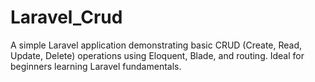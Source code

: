 # Laravel_Crud
A simple Laravel application demonstrating basic CRUD (Create, Read, Update, Delete) operations using Eloquent, Blade, and routing. Ideal for beginners learning Laravel fundamentals.
